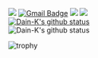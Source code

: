 <a href="https://github.com/Dain-K" target="_blank"><img src="https://img.shields.io/badge/Github-181717?style=flat-square&logo=GitHub&logoColor=white"/></a> 
[![Gmail Badge](https://img.shields.io/badge/Gmail-d14836?style=flat-square&logo=Gmail&logoColor=white&link=mailto:dksudi76@gmail.com)](mailto:dksudi76@gmail.com)
<a href="https://www.instagram.com/d_ixxn/" target="_blank"><img src="https://img.shields.io/badge/instagram-E4405F?style=flat-square&logo=Instagram&logoColor=white"/></a>
<a href="https://blog.naver.com/inni760" target="_blank"><img src="https://img.shields.io/badge/naver.blog-03C75A?style=flat-square&logo=Naver&logoColor=white"/></a>   
[![Dain-K's github status](https://github-readme-stats.vercel.app/api/top-langs/?username=Dain-K&show_icons=true&hide_border=true&title_color=004386&icon_color=004386&layout=compact)](https://github.com/Dain-K)   
![Dain-K's github status](https://github-readme-stats.vercel.app/api?username=Dain-K&show_icons=true)


![trophy](https://github-profile-trophy.vercel.app/?username=Dain-K)

<!--
**Dain-K/Dain-K** is a ✨ _special_ ✨ repository because its `README.md` (this file) appears on your GitHub profile.

Here are some ideas to get you started:

- 🔭 I’m currently working on ...
- 🌱 I’m currently learning ...
- 👯 I’m looking to collaborate on ...
- 🤔 I’m looking for help with ...
- 💬 Ask me about ...
- 📫 How to reach me: ...
- 😄 Pronouns: ...
- ⚡ Fun fact: ...
-->
